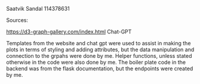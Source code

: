 Saatvik Sandal 114378631

Sources:

https://d3-graph-gallery.com/index.html 
Chat-GPT

Templates from the website and chat gpt were used to assist in making the plots in terms of styling and adding attributes, but the data manipulation and connection to the grpahs were done by me. Helper functions, unless stated otherwise in the code were also done by me. The boiler plate code in the backend was from the flask documentation, but the endpoints were created by me.